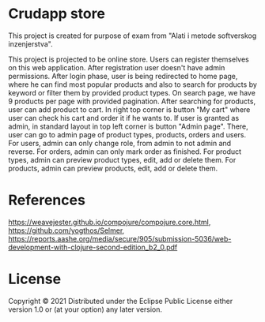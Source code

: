 # Crudapp store

This project is created for purpose of exam from "Alati i metode softverskog inzenjerstva".

This project is projected to be online store. 
Users can register themselves on this web application. After registration user doesn't have admin permissions.
After login phase, user is being redirected to home page, where he can find most popular products and also to search for products by keyword or filter them by provided product types.
On search page, we have 9 products per page with provided pagination. After searching for products, user can add product to cart.
In right top corner is button "My cart" where user can check his cart and order it if he wants to.
If user is granted as admin, in standard layout in top left corner is button "Admin page".
There, user can go to admin page of product types, products, orders and users.
For users, admin can only change role, from admin to not admin and reverse.
For orders, admin can only mark order as finished.
For product types, admin can preview product types, edit, add or delete them.
For products, admin can preview products, edit, add or delete them.

# References

https://weavejester.github.io/compojure/compojure.core.html,
https://github.com/yogthos/Selmer,
https://reports.aashe.org/media/secure/905/submission-5036/web-development-with-clojure-second-edition_b2_0.pdf

# License

Copyright © 2021
Distributed under the Eclipse Public License either version 1.0 or (at your option) any later version.
